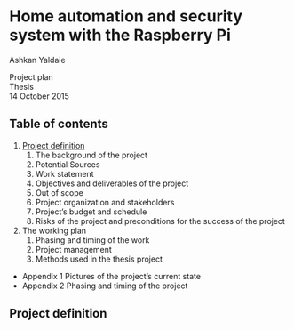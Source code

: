 # Home automation and security system with the Raspberry Pi

Ashkan Yaldaie

Project plan  
Thesis  
14 October 2015  
## Table of contents 
1.  [Project definition](#project-definition)  
    1. The background of the project  
    2.	Potential Sources  
    3.	Work statement  
    4.	Objectives and deliverables of the project  
    5.	Out of scope  
    6.	Project organization and stakeholders  
    7.	Project’s budget and schedule  
    8.	Risks of the project and preconditions for the success of the project  
2. The working plan  
    1.	Phasing and timing of the work  
    2.	Project management  
    3.	Methods used in the thesis project  
* Appendix 1	Pictures of the project’s current state  
* Appendix 2	Phasing and timing of the project  
    
## Project definition
